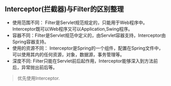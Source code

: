 ## Interceptor(拦截器)与Filter的区别整理

* 使用范围不同： Filter是Servlet规范规定的，只能用于Web程序中。Interceptor既可以Web程序又可以Application,Swing程序。
* 容器不同：Filter是Servlet规范中定义的，由Servlet容器支持，Interceptor由Spring容器支持。
* 使用的资源不同： Interceptor是Spring的一个组件，配置在Spring文件中，可以使用其内的任何资源，对象，数据源，事务管理等。
* 深度不同: Filter只能在Servlet前后起作用，Interceptor能够深入到方法前后，异常抛出前后等。

>优先使用Interceptor.